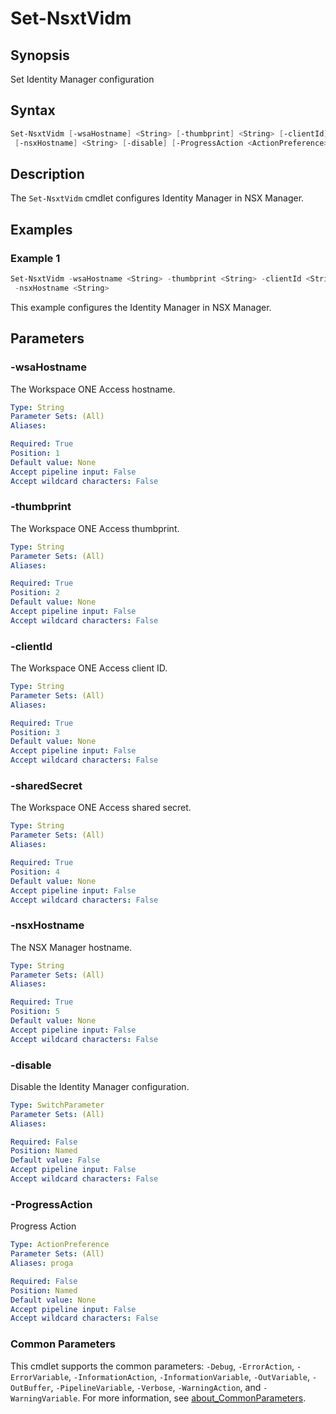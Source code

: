 # Set-NsxtVidm

## Synopsis

Set Identity Manager configuration

## Syntax

```powershell
Set-NsxtVidm [-wsaHostname] <String> [-thumbprint] <String> [-clientId] <String> [-sharedSecret] <String>
 [-nsxHostname] <String> [-disable] [-ProgressAction <ActionPreference>] [<CommonParameters>]
```

## Description

The `Set-NsxtVidm` cmdlet configures Identity Manager in NSX Manager.

## Examples

### Example 1

```powershell
Set-NsxtVidm -wsaHostname <String> -thumbprint <String> -clientId <String> -sharedSecret <String>
 -nsxHostname <String> 
```

This example configures the Identity Manager in NSX Manager.

## Parameters

### -wsaHostname

The Workspace ONE Access hostname.

```yaml
Type: String
Parameter Sets: (All)
Aliases:

Required: True
Position: 1
Default value: None
Accept pipeline input: False
Accept wildcard characters: False
```

### -thumbprint

The Workspace ONE Access thumbprint.

```yaml
Type: String
Parameter Sets: (All)
Aliases:

Required: True
Position: 2
Default value: None
Accept pipeline input: False
Accept wildcard characters: False
```

### -clientId

The Workspace ONE Access client ID.

```yaml
Type: String
Parameter Sets: (All)
Aliases:

Required: True
Position: 3
Default value: None
Accept pipeline input: False
Accept wildcard characters: False
```

### -sharedSecret

The Workspace ONE Access shared secret.

```yaml
Type: String
Parameter Sets: (All)
Aliases:

Required: True
Position: 4
Default value: None
Accept pipeline input: False
Accept wildcard characters: False
```

### -nsxHostname

The NSX Manager hostname.

```yaml
Type: String
Parameter Sets: (All)
Aliases:

Required: True
Position: 5
Default value: None
Accept pipeline input: False
Accept wildcard characters: False
```

### -disable

Disable the Identity Manager configuration.

```yaml
Type: SwitchParameter
Parameter Sets: (All)
Aliases:

Required: False
Position: Named
Default value: False
Accept pipeline input: False
Accept wildcard characters: False
```

### -ProgressAction

Progress Action

```yaml
Type: ActionPreference
Parameter Sets: (All)
Aliases: proga

Required: False
Position: Named
Default value: None
Accept pipeline input: False
Accept wildcard characters: False
```

### Common Parameters

This cmdlet supports the common parameters: `-Debug`, `-ErrorAction`, `-ErrorVariable`, `-InformationAction`, `-InformationVariable`, `-OutVariable`, `-OutBuffer`, `-PipelineVariable`, `-Verbose`, `-WarningAction`, and `-WarningVariable`. For more information, see [about_CommonParameters](http://go.microsoft.com/fwlink/?LinkID=113216).
